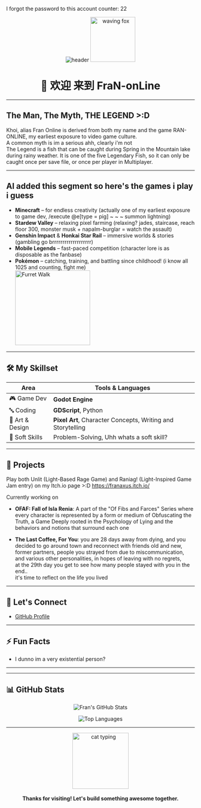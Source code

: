 I forgot the password to this account counter: 22  

<div align="center">

<img src="https://capsule-render.vercel.app/api?type=waving&color=gradient&height=200&section=header&text=Hi%20I'm%20FraN-onLine!&fontSize=40&fontAlignY=35&animation=twinkling" alt="header" />

<img src="https://media.giphy.com/media/v1.Y2lkPTc5MGI3NjExenp4NWhybXY0M3FtbGJ1NTlwMG1xM2V3a2RocmV0a2JkN2l5d2p4cCZlcD12MV9naWZzX3NlYXJjaCZjdD1n/Ov5NiLVXT8JEc/giphy.gif" width="120" alt="waving fox" />

# 👋 欢迎 来到 FraN-onLine

</div>

---

## The Man, The Myth, THE LEGEND >:D

Khoi, alias Fran Online is derived from both my name and the game RAN-ONLINE, my earliest exposure to video game culture.  
A common myth is im a serious ahh, clearly i'm not  
The Legend is a fish that can be caught during Spring in the Mountain lake during rainy weather. It is one of the five Legendary Fish, so it can only be caught once per save file, or once per player in Multiplayer.  

---

## AI added this segment so here's the games i play i guess

- **Minecraft** – for endless creativity (actually one of my earliest exposure to game dev, /execute @e[type = pig] ~ ~ ~ summon lightning)  
- **Stardew Valley** – relaxing pixel farming (relaxing? jades, staircase, reach floor 300, monster musk + napalm-burglar = watch the assault)  
- **Genshin Impact** & **Honkai Star Rail** – immersive worlds & stories (gambling go brrrrrrrrrrrrrrrrrrr)  
- **Mobile Legends** – fast-paced competition (character lore is as disposable as the fanbase)  
- **Pokémon** – catching, training, and battling since childhood! (i know all 1025 and counting, fight me)  
  <img src="https://media1.tenor.com/m/t1mocjFgU14AAAAC/pokemon-furret.gif" width="200" alt="Furret Walk" />

---

## 🛠️ My Skillset

| Area             | Tools & Languages                                                                 |
|------------------|-----------------------------------------------------------------------------------|
| 🎮 Game Dev       | **Godot Engine**                                                                |
| 🔤 Coding         | **GDScript**, Python                                                             |
| 🎨 Art & Design   | **Pixel Art**, Character Concepts, Writing and Storytelling                                |
| 🧠 Soft Skills    | Problem-Solving, Uhh whats a soft skill?                |

---

## 🌟 Projects

Play both Unlit (Light-Based Rage Game) and Raniag! (Light-Inspired Game Jam entry) on my Itch.io page >:D https://franaxus.itch.io/

Currently working on 
- **OFAF: Fall of Isla Renia**: A part of the "Of Fibs and Farces" Series where every character is represented by a form or medium of Obfuscating the Truth, a Game Deeply rooted in the Psychology of Lying and the behaviors and notions that surround each one  

- **The Last Coffee, For You**: you are 28 days away from dying, and you decided to go around town and reconnect with friends old and new, former partners, people you strayed from due to miscommunication, and various other personalities, in hopes of leaving with no regrets,  
at the 29th day you get to see how many people stayed with you in the end..  
it's time to reflect on the life you lived  

---

## 💬 Let's Connect

- [GitHub Profile](https://github.com/FraN-onLine)
<!-- Add itch.io, LinkedIn, or Twitter links here as you grow your portfolio -->

---

## ⚡ Fun Facts

- I dunno im a very existential person?

---

---

## 📊 GitHub Stats

<div align="center">

![Fran's GitHub Stats](https://github-readme-stats.vercel.app/api?username=FraN-onLine&show_icons=true&theme=vue-dark&hide_border=true&icon_color=3ddc84&title_color=3ddc84)

![Top Languages](https://github-readme-stats.vercel.app/api/top-langs/?username=FraN-onLine&layout=compact&theme=vue-dark&hide_border=true&title_color=3ddc84)

</div>

---

<div align="center">
  <img src="https://media.giphy.com/media/v1.Y2lkPTc5MGI3NjExYXByb2p2dWVhN2F3b2x0eXExb2Q2dzhqN2FqZjI2d2R6YjR4cXN4byZlcD12MV9naWZzX3NlYXJjaCZjdD1n/3oKIPEqDGUULpEU0aQ/giphy.gif" width="150" alt="cat typing" />
  <br><br>
  <b>Thanks for visiting! Let's build something awesome together.</b>
</div>
